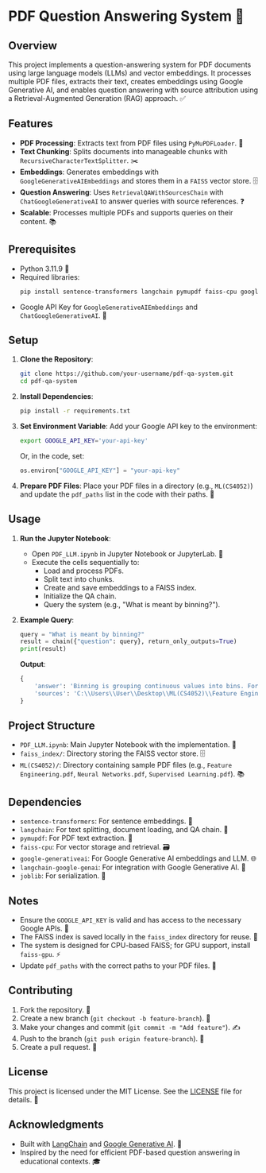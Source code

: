 # PDF Question Answering System 🚀

## Overview
This project implements a question-answering system for PDF documents using large language models (LLMs) and vector embeddings. It processes multiple PDF files, extracts their text, creates embeddings using Google Generative AI, and enables question answering with source attribution using a Retrieval-Augmented Generation (RAG) approach. ✅

## Features
- **PDF Processing**: Extracts text from PDF files using `PyMuPDFLoader`. 📄
- **Text Chunking**: Splits documents into manageable chunks with `RecursiveCharacterTextSplitter`. ✂️
- **Embeddings**: Generates embeddings with `GoogleGenerativeAIEmbeddings` and stores them in a `FAISS` vector store. 🗄️
- **Question Answering**: Uses `RetrievalQAWithSourcesChain` with `ChatGoogleGenerativeAI` to answer queries with source references. ❓
- **Scalable**: Processes multiple PDFs and supports queries on their content. 📚

## Prerequisites
- Python 3.11.9 🐍
- Required libraries:
  ```bash
  pip install sentence-transformers langchain pymupdf faiss-cpu google-generativeai langchain-google-genai joblib
  ```
- Google API Key for `GoogleGenerativeAIEmbeddings` and `ChatGoogleGenerativeAI`. 🔑

## Setup
1. **Clone the Repository**:
   ```bash
   git clone https://github.com/your-username/pdf-qa-system.git
   cd pdf-qa-system
   ```

2. **Install Dependencies**:
   ```bash
   pip install -r requirements.txt
   ```

3. **Set Environment Variable**:
   Add your Google API key to the environment:
   ```bash
   export GOOGLE_API_KEY='your-api-key'
   ```
   Or, in the code, set:
   ```python
   os.environ["GOOGLE_API_KEY"] = "your-api-key"
   ```

4. **Prepare PDF Files**:
   Place your PDF files in a directory (e.g., `ML(CS4052)`) and update the `pdf_paths` list in the code with their paths. 📂

## Usage
1. **Run the Jupyter Notebook**:
   - Open `PDF_LLM.ipynb` in Jupyter Notebook or JupyterLab. 📓
   - Execute the cells sequentially to:
     - Load and process PDFs.
     - Split text into chunks.
     - Create and save embeddings to a FAISS index.
     - Initialize the QA chain.
     - Query the system (e.g., "What is meant by binning?").

2. **Example Query**:
   ```python
   query = "What is meant by binning?"
   result = chain({"question": query}, return_only_outputs=True)
   print(result)
   ```
   **Output**:
   ```python
   {
       'answer': 'Binning is grouping continuous values into bins. For example, raw data of ages 22, 25, 37, 40, 55 can be binned into age groups "Young", "Middle-aged", and "Old".',
       'sources': 'C:\\Users\\User\\Desktop\\ML(CS4052)\\Feature Engineering.pdf'
   }
   ```

## Project Structure
- `PDF_LLM.ipynb`: Main Jupyter Notebook with the implementation. 📓
- `faiss_index/`: Directory storing the FAISS vector store. 🗄️
- `ML(CS4052)/`: Directory containing sample PDF files (e.g., `Feature Engineering.pdf`, `Neural Networks.pdf`, `Supervised Learning.pdf`). 📚

## Dependencies
- `sentence-transformers`: For sentence embeddings. 🧠
- `langchain`: For text splitting, document loading, and QA chain. 🔗
- `pymupdf`: For PDF text extraction. 📄
- `faiss-cpu`: For vector storage and retrieval. 🗃️
- `google-generativeai`: For Google Generative AI embeddings and LLM. 🌐
- `langchain-google-genai`: For integration with Google Generative AI. 🔌
- `joblib`: For serialization. 💾

## Notes
- Ensure the `GOOGLE_API_KEY` is valid and has access to the necessary Google APIs. 🔐
- The FAISS index is saved locally in the `faiss_index` directory for reuse. 📂
- The system is designed for CPU-based FAISS; for GPU support, install `faiss-gpu`. ⚡
- Update `pdf_paths` with the correct paths to your PDF files. 📍

## Contributing
1. Fork the repository. 🍴
2. Create a new branch (`git checkout -b feature-branch`). 🌱
3. Make your changes and commit (`git commit -m "Add feature"`). ✍️
4. Push to the branch (`git push origin feature-branch`). 🚀
5. Create a pull request. 🤝

## License
This project is licensed under the MIT License. See the [LICENSE](LICENSE) file for details. 📜

## Acknowledgments
- Built with [LangChain](https://github.com/langchain-ai/langchain) and [Google Generative AI](https://cloud.google.com/ai/generative-ai). 🙌
- Inspired by the need for efficient PDF-based question answering in educational contexts. 🎓